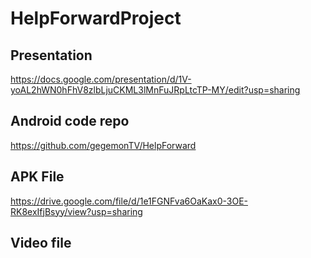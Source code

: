 # HelpForwardProject
## Presentation
https://docs.google.com/presentation/d/1V-yoAL2hWN0hFhV8zlbLjuCKML3lMnFuJRpLtcTP-MY/edit?usp=sharing
## Android code repo
https://github.com/gegemonTV/HelpForward
## APK File
https://drive.google.com/file/d/1e1FGNFva6OaKax0-3OE-RK8exIfjBsyy/view?usp=sharing
## Video file
